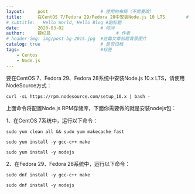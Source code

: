 ```yaml
---
layout:     post   				    # 使用的布局（不需要改）
title:      在CentOS 7/Fedora 29/Fedora 28中安装Node.js 10 LTS		  # 标题 
# subtitle:   Hello World, Hello Blog #副标题
date:       2020-03-02 				# 时间
author:     薛纪昌 						# 作者
# header-img: img/post-bg-2015.jpg 	#这篇文章标题背景图片
catalog: true 						# 是否归档
tags:								#标签
    - Centos
    - Node.js
---
```


要在CentOS 7、Fedora 29、Fedora 28系统中安装Node.js 10.x LTS，请使用NodeSource方式：

```
curl -sL https://rpm.nodesource.com/setup_10.x | bash -
```

上面命令将配置Node.js RPM存储库，下面你需要做的就是安装nodejs包：

1、在CentOS 7系统中，运行以下命令：

```
sudo yum clean all && sudo yum makecache fast

sudo yum install -y gcc-c++ make

sudo yum install -y nodejs
```

2、在Fedora 29、Fedora 28系统中，运行以下命令：

```
sudo dnf install -y gcc-c++ make

sudo dnf install -y nodejs